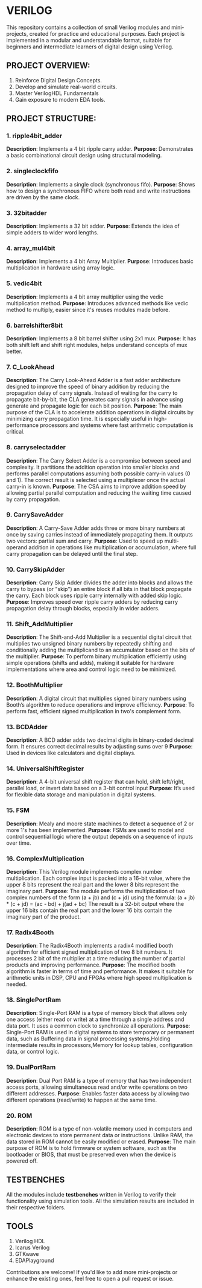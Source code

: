 # VERILOG
This repository contains a collection of small Verilog modules and mini-projects, created for practice and educational purposes. Each project is implemented in a modular and understandable format, suitable for beginners and intermediate learners of digital design using Verilog.

## PROJECT OVERVIEW:

1. Reinforce Digital Design Concepts.
2. Develop and simulate real-world circuits.
3. Master VerilogHDL Fundamentals
4. Gain exposure to modern EDA tools.

## PROJECT STRUCTURE:

### 1. ripple4bit_adder

**Description**: Implements a 4 bit ripple carry adder.
**Purpose**: Demonstrates a basic combinational circuit design using structural modeling.

### 2. singleclockfifo

**Description**: Implements a single clock (synchronous fifo).
**Purpose**: Shows how to design a synchronous FIFO where both read and write instructions are driven by the same clock.

### 3. 32bitadder

**Description**: Implements a 32 bit adder.
**Purpose**: Extends the idea of simple adders to wider word lengths.

### 4. array_mul4bit

**Description**: Implements a 4 bit Array Multiplier.
**Purpose**: Introduces basic multiplication in hardware using array logic.

### 5. vedic4bit

**Description**: Implements a 4 bit array multiplier using the vedic multiplication method.
**Purpose**: Introduces advanced methods like vedic method to multiply, easier since it's reuses modules made before.

### 6. barrelshifter8bit

**Description**: Implements a 8 bit barrel shifter using 2x1 mux.
**Purpose**: It has both shift left and shift right modules, helps understand concepts of mux better.

### 7. C_LookAhead

**Description**: The Carry Look-Ahead Adder is a fast adder architecture designed to improve the speed of binary addition by reducing the propagation delay of carry signals. Instead of waiting for the carry to propagate bit-by-bit, the CLA generates carry signals in advance using generate and propagate logic for each bit position.
**Purpose**: The main purpose of the CLA is to accelerate addition operations in digital circuits by minimizing carry propagation time. It is especially useful in high-performance processors and systems where fast arithmetic computation is critical.

### 8. carryselectadder

**Description**: The Carry Select Adder is a compromise between speed and complexity. It partitions the addition operation into smaller blocks and performs parallel computations assuming both possible carry-in values (0 and 1). The correct result is selected using a multiplexer once the actual carry-in is known.
**Purpose**: The CSA aims to improve addition speed by allowing partial parallel computation and reducing the waiting time caused by carry propagation.

### 9. CarrySaveAdder

**Description**: A Carry-Save Adder adds three or more binary numbers at once by saving carries instead of immediately propagating them. It outputs two vectors: partial sum and carry.
**Purpose**: Used to speed up multi-operand addition in operations like multiplication or accumulation, where full carry propagation can be delayed until the final step.

### 10. CarrySkipAdder

**Description**:  Carry Skip Adder divides the adder into blocks and allows the carry to bypass (or "skip") an entire block if all bits in that block propagate the carry. Each block uses ripple carry internally with added skip logic.
**Purpose**: Improves speed over ripple carry adders by reducing carry propagation delay through blocks, especially in wider adders.

### 11. Shift_AddMultiplier

**Description**: The Shift-and-Add Multiplier is a sequential digital circuit that multiplies two unsigned binary numbers by repeatedly shifting and conditionally adding the multiplicand to an accumulator based on the bits of the multiplier.
**Purpose**: To perform binary multiplication efficiently using simple operations (shifts and adds), making it suitable for hardware implementations where area and control logic need to be minimized.

### 12. BoothMultiplier

**Description**: A digital circuit that multiplies signed binary numbers using Booth’s algorithm to reduce operations and improve efficiency.
**Purpose**: To perform fast, efficient signed multiplication in two's complement form.

### 13. BCDAdder

**Description**: A BCD adder adds two decimal digits in binary-coded decimal form. It ensures correct decimal results by adjusting sums over 9
**Purpose**: Used in devices like calculators and digital displays.

### 14. UniversalShiftRegister

**Description**: A 4-bit universal shift register that can hold, shift left/right, parallel load, or invert data based on a 3-bit control input
**Purpose**: It’s used for flexible data storage and manipulation in digital systems.

### 15. FSM

**Description**: Mealy and moore state machines to detect a sequence of 2 or more 1's has been implemented.
**Purpose**: FSMs are used to model and control sequential logic where the output depends on a sequence of inputs over time. 

### 16. ComplexMultiplication

**Description**: This Verilog module implements complex number multiplication. Each complex input is packed into a 16-bit value, where the upper 8 bits represent the real part and the lower 8 bits represent the imaginary part.
**Purpose**: The module performs the multiplication of two complex numbers of the form (a + jb) and (c + jd) using the formula: (a + jb) * (c + jd) = (ac - bd) + j(ad + bc)
The result is a 32-bit output where the upper 16 bits contain the real part and the lower 16 bits contain the imaginary part of the product.

### 17. Radix4Booth

**Description**: The Radix4Booth implements a radix4 modified booth algorithm for efficient signed multiplication of two 8 bit numbers. It processes 2 bit of the multiplier at a time reducing the number of partial products and improving performance. 
**Purpose**: The modified booth algorithm is faster in terms of time and performance. It makes it suitable for arithmetic units in DSP, CPU and FPGAs where high speed multiplication is needed.

### 18. SinglePortRam

**Description**: Single-Port RAM is a type of memory block that allows only one access (either read or write) at a time through a single address and data port. It uses a common clock to synchronize all operations.
**Purpose**: Single-Port RAM is used in digital systems to store temporary or permanent data, such as Buffering data in signal processing systems,Holding intermediate results in processors,Memory for lookup tables, configuration data, or control logic.

### 19. DualPortRam

**Description**: Dual Port RAM is a type of memory that has two independent access ports, allowing simultaneous read and/or write operations on two different addresses.
**Purpose**: Enables faster data access by allowing two different operations (read/write) to happen at the same time.

### 20. ROM

**Description**: ROM is a type of non-volatile memory used in computers and electronic devices to store permanent data or instructions. Unlike RAM, the data stored in ROM cannot be easily modified or erased.
**Purpose**: The main purpose of ROM is to hold firmware or system software, such as the bootloader or BIOS, that must be preserved even when the device is powered off.

## TESTBENCHES

All the modules include **testbenches** written in Verilog to verify their functionality using simulation tools. All the simulation results are included in their respective folders.

## TOOLS

1. Verilog HDL
2. Icarus Verilog
3. GTKwave
4. EDAPlayground


Contributions are welcome! If you'd like to add more mini-projects or enhance the existing ones, feel free to open a pull request or issue.

